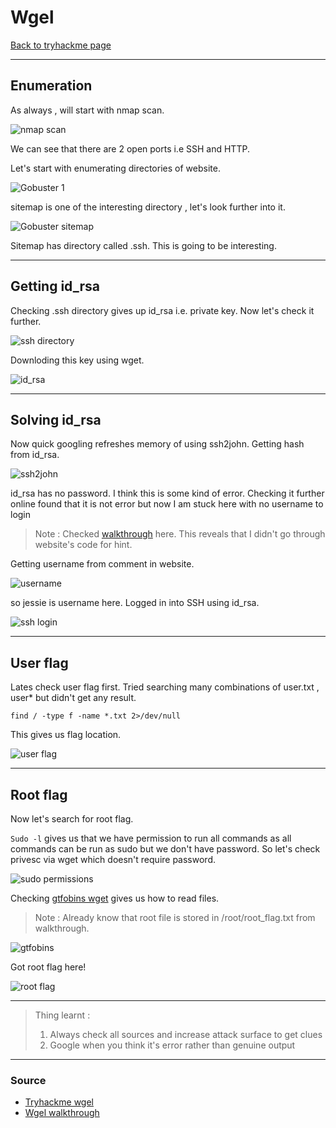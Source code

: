 # Wgel
[Back to tryhackme page](../Tryhackme.md)
- --
## Enumeration
As always , will start with nmap scan.

![nmap scan](nmap%20scan.png)

We can see that there are 2 open ports i.e SSH and HTTP.

Let's start with enumerating directories of website.

![Gobuster 1](Gobuster%201.png)

sitemap is one of the interesting directory , let's look further into it.

![Gobuster sitemap](Gobuster%202.png)

Sitemap has directory called .ssh. This is going to be interesting.
- --
## Getting id_rsa
Checking .ssh directory gives up id_rsa i.e. private key. Now let's check it further.

![ssh directory](ssh%20directory.png)

Downloding this key using wget.

![id_rsa](id_rsa.png)

- --
## Solving id_rsa
Now quick googling refreshes memory of using ssh2john. Getting hash from id_rsa.

![ssh2john](ssh2john.png)

id_rsa has no password. I think this is some kind of error. Checking it further online found that it is not error but now I am stuck here with no username to login

> Note : Checked [walkthrough](https://yebberdog.medium.com/try-hack-me-wgel-walkthrough-e28b9e7a1d06) here. This reveals that I didn't go through website's code for hint.

Getting username from comment in website.

![username](username.png)

so jessie is username here.
Logged in into SSH using id_rsa.

![ssh login](ssh%20login.png)

- --
## User flag
Lates check user flag first.
Tried searching many combinations of user.txt , user* but didn't get any result.

```
find / -type f -name *.txt 2>/dev/null
```
This gives us flag location.

![user flag](../LazyAdmin/user%20flag.png)

- --
## Root flag
Now let's search for root flag.

```Sudo -l``` gives us that we have permission to run all commands as all commands can be run as sudo but we don't have password. So let's check privesc via wget which doesn't require password.

![sudo permissions](sudo%20permissions.png)

Checking [gtfobins wget](https://gtfobins.github.io/gtfobins/wget/#file-read) gives us how to read files.

> Note : Already know that root file is stored in /root/root_flag.txt from walkthrough.

![gtfobins](gftobins%20wget.png)

Got root flag here!

![root flag](root%20flag.png)

- --

> Thing learnt :
> 1. Always check all sources and increase attack surface to get clues
> 2. Google when you think it's error rather than genuine output

- --
### Source
- [Tryhackme wgel](https://tryhackme.com/room/wgelctf)
- [Wgel walkthrough](https://yebberdog.medium.com/try-hack-me-wgel-walkthrough-e28b9e7a1d06)
